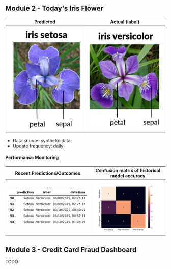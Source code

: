 
## Module 2 - Today's Iris Flower 

| Predicted | Actual (label)
|--------|------- 
| ![Iris](https://raw.githubusercontent.com/CartoneDev/Software-Development-Technologies/refs/heads/main/assets/latest_iris.png) | ![Iris](https://raw.githubusercontent.com/CartoneDev/Software-Development-Technologies/refs/heads/main/assets/actual_iris.png) 

 * Data source: synthetic data
 * Update frequency: daily

#### Performance Monitoring 

| Recent Predictions/Outcomes | Confusion matrix of historical model accuracy 
|--------|------- 
| ![Recent predictions](https://raw.githubusercontent.com/CartoneDev/Software-Development-Technologies/refs/heads/main/assets/df_recent.png) | ![Confusion Matrix](https://raw.githubusercontent.com/CartoneDev/Software-Development-Technologies/refs/heads/main/assets/confusion_matrix.png)


## Module 3 - Credit Card Fraud Dashboard


TODO

